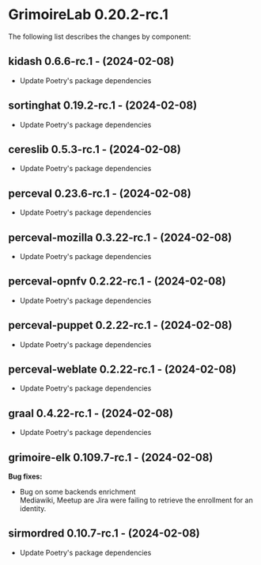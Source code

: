 # GrimoireLab 0.20.2-rc.1
The following list describes the changes by component:


  ## kidash 0.6.6-rc.1 - (2024-02-08)
  
  * Update Poetry's package dependencies
  ## sortinghat 0.19.2-rc.1 - (2024-02-08)
  
  * Update Poetry's package dependencies
  ## cereslib 0.5.3-rc.1 - (2024-02-08)
  
  * Update Poetry's package dependencies

  ## perceval 0.23.6-rc.1 - (2024-02-08)
  
  * Update Poetry's package dependencies
  ## perceval-mozilla 0.3.22-rc.1 - (2024-02-08)
  
  * Update Poetry's package dependencies
  ## perceval-opnfv 0.2.22-rc.1 - (2024-02-08)
  
  * Update Poetry's package dependencies
  ## perceval-puppet 0.2.22-rc.1 - (2024-02-08)
  
  * Update Poetry's package dependencies
  ## perceval-weblate 0.2.22-rc.1 - (2024-02-08)
  
  * Update Poetry's package dependencies
  ## graal 0.4.22-rc.1 - (2024-02-08)
  
  * Update Poetry's package dependencies
## grimoire-elk 0.109.7-rc.1 - (2024-02-08)

**Bug fixes:**

 * Bug on some backends enrichment\
   Mediawiki, Meetup are Jira were failing to retrieve the enrollment for
   an identity.

  ## sirmordred 0.10.7-rc.1 - (2024-02-08)
  
  * Update Poetry's package dependencies
